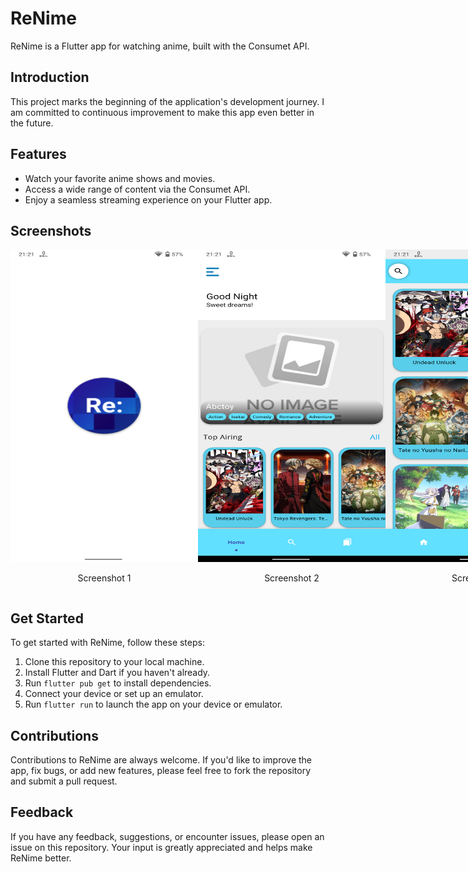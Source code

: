 # ReNime

ReNime is a Flutter app for watching anime, built with the Consumet API.

## Introduction

This project marks the beginning of the application's development journey. I am committed to continuous improvement to make this app even better in the future.

## Features

- Watch your favorite anime shows and movies.
- Access a wide range of content via the Consumet API.
- Enjoy a seamless streaming experience on your Flutter app.

## Screenshots

<div style="display: flex; flex-direction: row; justify-content: space-around; align-items: flex-start;">
  <div style="text-align: center;">
    <img src="screenshot/1.png" alt="Screenshot 1" width="300px" style="max-width: 300px; max-height: 500px;">
    <p>Screenshot 1</p>
  </div>
  <div style="text-align: center;">
    <img src="screenshot/2.png" alt="Screenshot 2" width="300px" style="max-width: 300px; max-height: 500px;">
    <p>Screenshot 2</p>
  </div>
  <div style="text-align: center;">
    <img src="screenshot/3.png" alt="Screenshot 3" width="300px" style="max-width: 300px; max-height: 500px;">
    <p>Screenshot 3</p>
  </div>
  <div style="text-align: center;">
    <img src="screenshot/4.png" alt="Screenshot 4" width="300px" style="max-width: 300px; max-height: 500px;">
    <p>Screenshot 4</p>
  </div>
  <div style="text-align: center;">
    <img src="screenshot/5.png" alt="Screenshot 5" width="300px" style="max-width: 300px; max-height: 500px;">
    <p>Screenshot 5</p>
  </div>
</div>

## Get Started

To get started with ReNime, follow these steps:

1. Clone this repository to your local machine.
2. Install Flutter and Dart if you haven't already.
3. Run `flutter pub get` to install dependencies.
4. Connect your device or set up an emulator.
5. Run `flutter run` to launch the app on your device or emulator.

## Contributions

Contributions to ReNime are always welcome. If you'd like to improve the app, fix bugs, or add new features, please feel free to fork the repository and submit a pull request.

## Feedback

If you have any feedback, suggestions, or encounter issues, please open an issue on this repository. Your input is greatly appreciated and helps make ReNime better.
